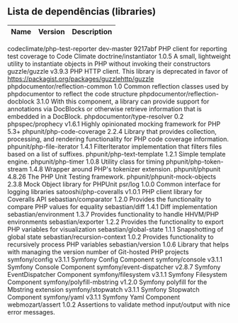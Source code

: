 
## Lista de dependências (libraries)

Name | Version | Description
-----|---------|------------------------------------------------------
codeclimate/php-test-reporter     dev-master 9217abf PHP client for reporting test coverage to Code Climate
doctrine/instantiator             1.0.5              A small, lightweight utility to instantiate objects in PHP without invoking their constructors
guzzle/guzzle                     v3.9.3             PHP HTTP client. This library is deprecated in favor of https://packagist.org/packages/guzzlehttp/guzzle
phpdocumentor/reflection-common   1.0                Common reflection classes used by phpdocumentor to reflect the code structure
phpdocumentor/reflection-docblock 3.1.0              With this component, a library can provide support for annotations via DocBlocks or otherwise retrieve information that is embedded in a DocBlock.
phpdocumentor/type-resolver       0.2                
phpspec/prophecy                  v1.6.1             Highly opinionated mocking framework for PHP 5.3+
phpunit/php-code-coverage         2.2.4              Library that provides collection, processing, and rendering functionality for PHP code coverage information.
phpunit/php-file-iterator         1.4.1              FilterIterator implementation that filters files based on a list of suffixes.
phpunit/php-text-template         1.2.1              Simple template engine.
phpunit/php-timer                 1.0.8              Utility class for timing
phpunit/php-token-stream          1.4.8              Wrapper around PHP's tokenizer extension.
phpunit/phpunit                   4.8.26             The PHP Unit Testing framework.
phpunit/phpunit-mock-objects      2.3.8              Mock Object library for PHPUnit
psr/log                           1.0.0              Common interface for logging libraries
satooshi/php-coveralls            v1.0.1             PHP client library for Coveralls API
sebastian/comparator              1.2.0              Provides the functionality to compare PHP values for equality
sebastian/diff                    1.4.1              Diff implementation
sebastian/environment             1.3.7              Provides functionality to handle HHVM/PHP environments
sebastian/exporter                1.2.2              Provides the functionality to export PHP variables for visualization
sebastian/global-state            1.1.1              Snapshotting of global state
sebastian/recursion-context       1.0.2              Provides functionality to recursively process PHP variables
sebastian/version                 1.0.6              Library that helps with managing the version number of Git-hosted PHP projects
symfony/config                    v3.1.1             Symfony Config Component
symfony/console                   v3.1.1             Symfony Console Component
symfony/event-dispatcher          v2.8.7             Symfony EventDispatcher Component
symfony/filesystem                v3.1.1             Symfony Filesystem Component
symfony/polyfill-mbstring         v1.2.0             Symfony polyfill for the Mbstring extension
symfony/stopwatch                 v3.1.1             Symfony Stopwatch Component
symfony/yaml                      v3.1.1             Symfony Yaml Component
webmozart/assert                  1.0.2              Assertions to validate method input/output with nice error messages.


